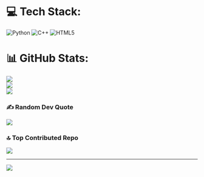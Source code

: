 
# 💻 Tech Stack:
![Python](https://img.shields.io/badge/python-3670A0?style=for-the-badge&logo=python&logoColor=ffdd54) ![C++](https://img.shields.io/badge/c++-%2300599C.svg?style=for-the-badge&logo=c%2B%2B&logoColor=white) ![HTML5](https://img.shields.io/badge/html5-%23E34F26.svg?style=for-the-badge&logo=html5&logoColor=white)
# 📊 GitHub Stats:
![](https://github-readme-stats.vercel.app/api?username=Shri-Raksha2107&theme=dark&hide_border=false&include_all_commits=false&count_private=false)<br/>
![](https://nirzak-streak-stats.vercel.app/?user=Shri-Raksha2107&theme=dark&hide_border=false)<br/>
![](https://github-readme-stats.vercel.app/api/top-langs/?username=Shri-Raksha2107&theme=dark&hide_border=false&include_all_commits=false&count_private=false&layout=compact)

### ✍️ Random Dev Quote
![](https://quotes-github-readme.vercel.app/api?type=horizontal&theme=radical)

### 🔝 Top Contributed Repo
![](https://github-contributor-stats.vercel.app/api?username=Shri-Raksha2107&limit=5&theme=dark&combine_all_yearly_contributions=true)

---
[![](https://visitcount.itsvg.in/api?id=Shri-Raksha2107&icon=0&color=0)](https://visitcount.itsvg.in)

<!-- Proudly created with GPRM ( https://gprm.itsvg.in ) -->
<!---
Shri-Raksha2107/Shri-Raksha2107 is a ✨ special ✨ repository because its `README.md` (this file) appears on your GitHub profile.
You can click the Preview link to take a look at your changes.
--->
